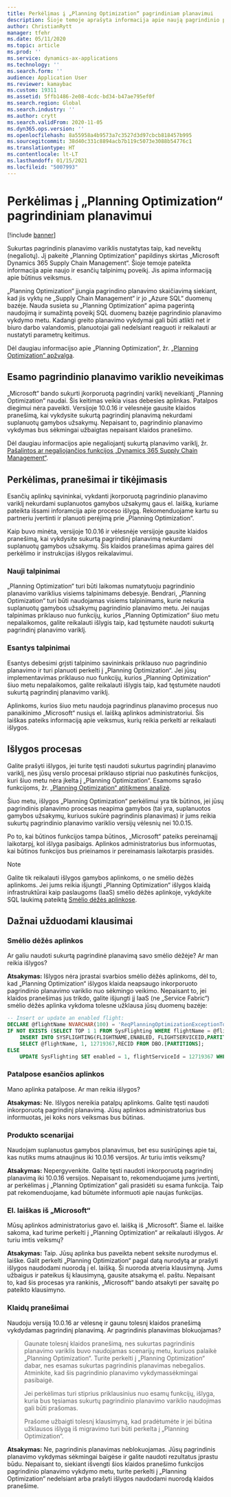 ```yaml
---
title: Perkėlimas į „Planning Optimization“ pagrindiniam planavimui
description: Šioje temoje aprašyta informacija apie naują pagrindinio planavimo variklį „Planning Optimization“ ir apie perkėlimą iš esančio variklio.
author: ChristianRytt
manager: tfehr
ms.date: 05/11/2020
ms.topic: article
ms.prod: ''
ms.service: dynamics-ax-applications
ms.technology: ''
ms.search.form: ''
audience: Application User
ms.reviewer: kamaybac
ms.custom: 19311
ms.assetid: 5ffb1486-2e08-4cdc-bd34-b47ae795ef0f
ms.search.region: Global
ms.search.industry: ''
ms.author: crytt
ms.search.validFrom: 2020-11-05
ms.dyn365.ops.version: ''
ms.openlocfilehash: 8a55958a4b9573a7c3527d3d97cbcb818457b995
ms.sourcegitcommit: 38d40c331c8894acb7b119c5073e3088b54776c1
ms.translationtype: HT
ms.contentlocale: lt-LT
ms.lasthandoff: 01/15/2021
ms.locfileid: "5007993"
---
```

# <a name="migration-to-planning-optimization-for-master-planning"></a>Perkėlimas į „Planning Optimization“ pagrindiniam planavimui

[!include [banner](../includes/banner.md)]

Sukurtas pagrindinis planavimo variklis nustatytas taip, kad neveiktų (negaliotų). Jį pakeitė „Planning Optimization“ papildinys skirtas „Microsoft Dynamics 365 Supply Chain Management“. Šioje temoje pateikta informacija apie naujo ir esančių talpinimų poveikį. Jis apima informaciją apie būtinus veiksmus.

„Planning Optimization“ įjungia pagrindino planavimo skaičiavimą siekiant, kad jis vyktų ne „Supply Chain Management“ ir jo „Azure SQL“ duomenų bazėje. Nauda susieta su „Planning Optimization“ apima pagerintą naudojimą ir sumažintą poveikį SQL duomenų bazėje pagrindinio planavimo vykdymo metu. Kadangi greito planavimo vykdymai gali būti atlikti net ir biuro darbo valandomis, planuotojai gali nedelsiant reaguoti ir reikalauti ar nustatyti parametrų keitimus.

Dėl daugiau informacijso apie „Planning Optimization“, žr. [„Planning Optimization“ apžvalga](planning-optimization/planning-optimization-overview.md).

## <a name="obsolescence-of-the-existing-master-planning-engine"></a>Esamo pagrindinio planavimo variklio neveikimas

„Microsoft“ bando sukurti įkorporuotą pagrindinį variklį neveikiantį „Planning Optimization“ naudai. Šis keitimas veikia visas debesies aplinkas. Patalpos diegimui nėra paveikti. Versijoje 10.0.16 ir vėlesnėje gausite klaidos pranešimą, kai vykdysite sukurtą pagrindinį planavimą nekurdami suplanuotų gamybos užsakymų. Nepaisant to, pagrindinio planavimo vykdymas bus sėkmingai užbaigtas nepaisant klaidos pranešimo.

Dėl daugiau informacijos apie negaliojantį sukurtą planavimo variklį, žr. [Pašalintos ar negaliojančios funkcijos „Dynamics 365 Supply Chain Management“](../get-started/removed-deprecated-features-scm-updates.md).

## <a name="migration-messages-and-exceptions"></a>Perkėlimas, pranešimai ir tikėjimasis

Esančių aplinkų sąvininkai, vykdanti įkorporuotą pagrindinio planavimo variklį nekurdami suplanuotos gamybos užsakymų gaus el. laišką, kuriame pateikta išsami inforamcija apie proceso išlygą. Rekomenduojame kartu su partneriu įvertinti ir planuoti perėjimą prie „Planning Optimization“.

Kaip buvo minėta, versijoje 10.0.16 ir vėlesnėje versijoje gausite klaidos pranešimą, kai vykdysite sukurtą pagrindinį planavimą nekurdami suplanuotų gamybos užsakymų. Šis klaidos pranešimas apima gaires dėl perkėlimo ir instrukcijas išlygos reikalavimui.

### <a name="new-deployments"></a>Nauji talpinimai

„Planning Optimization“ turi būti laikomas numatytuoju pagrindinio planavimo variklius visiems talpinimams debesyje. Bendrari, „Planning Optimization“ turi būti naudojamas visiems talpinimams, kurie nekuria suplanuotų gamybos užsakymų pagrindinio planavimo metu. Jei naujas talpinimas priklauso nuo funkcijų, kurios „Planning Optimization“ šiuo metu nepalaikomos, galite reikalauti išlygis taip, kad tęstumėte naudoti sukurtą pagrindinį planavimo variklį.

### <a name="existing-deployments"></a>Esantys talpinimai

Esantys debesimi grįsti talpinimo savininkais priklauso nuo pagrindinio planavimo ir turi planuoti perkelti į „Planning Optimization“. Jei jūsų implementavimas priklauso nuo funkcijų, kurios „Planning Optimization“ šiuo metu nepalaikomos, galite reikalauti išlygis taip, kad tęstumėte naudoti sukurtą pagrindinį planavimo variklį.

Aplinkoms, kurios šiuo metu naudoja pagrindinus planavimo procesus nuo panaikinimo „Microsoft“ nusiųs el. laišką aplinkos administratoriui. Šis laiškas pateiks informaciją apie veiksmus, kurių reikia perkelti ar reikalauti išlygos.

## <a name="the-exception-process"></a>Išlygos procesas

Galite prašyti išlygos, jei turite tęsti naudoti sukurtus pagrindinį planavimo variklį, nes jūsų verslo procesai priklauso stipriai nuo paskutinės funkcijos, kuri šiuo metu nėra įkelta į „Planning Optimization“. Esamoms sąrašo funkcijoms, žr. [„Planning Optimization“ atitikmens analizė](planning-optimization/planning-optimization-fit-analysis.md).

Šiuo metu, išlygos „Planning Optimization“ perkėlimui yra tik būtinos, jei jūsų pagrindinis planavimo procesas neapima gamybos (tai yra, suplanuotos gamybos užsakymų, kuriuos sukūrė pagrindinis planavimas) ir jums reikia sukurtų pagrindinio planavimo variklio versijų vėlesnių nei 10.0.15.

Po to, kai būtinos funkcijos tampa būtinos, „Microsoft“ pateiks pereinamąjį laikotarpį, kol išlyga pasibaigs. Aplinkos administratorius bus informuotas, kai būtinos funkcijos bus prieinamos ir pereinamasis laikotarpis prasidės.

> [!NOTE]
> Galite tik reikalauti išlygos gamybos aplinkoms, o ne smėlio dėžės aplinkoms. Jei jums reikia išjungti „Planning Optimization“ išlygos klaidą infrastruktūrai kaip paslaugoms (IaaS) smėlio dėžės aplinkoje, vykdykite SQL laukimą pateiktą [Smėlio dėžės aplinkose](#faq-sandbox).

## <a name="frequently-asked-questions"></a>Dažnai užduodami klausimai

### <a name="sandbox-environments"></a><a name="faq-sandbox"></a>Smėlio dėžės aplinkos

Ar galiu naudoti sukurtą pagrindinė planavimą savo smėlio dėžėje? Ar man reikia išlygos?

**Atsakymas:** Išlygos nėra įprastai svarbios smėlio dėžės aplinkoms, dėl to, kad „Planning Optimization“ išlygos klaida neapsaugo inkorporuoto pagrindinio planavimo variklio nuo sėkmingo veikimo. Nepaisant to, jei klaidos pranešimas jus trikdo, galite išjungti jį IaaS (ne „Service Fabric“) smėlio dėžės aplinka vykdoma tolesne užklausa jūsų duomenų bazėje:

```sql
-- Insert or update an enabled flight:
DECLARE @flightName NVARCHAR(100) = 'ReqPlanningOptimizationExceptionToggle';
IF NOT EXISTS (SELECT TOP 1 1 FROM SysFlighting WHERE flightName = @flightName)
    INSERT INTO SYSFLIGHTING(FLIGHTNAME,ENABLED, FLIGHTSERVICEID,PARTITION)
    SELECT @flightName, 1, 12719367,RECID FROM DBO.[PARTITIONS];
ELSE
    UPDATE SysFlighting SET enabled = 1, flightServiceId = 12719367 WHERE flightName = @flightName;
```

### <a name="on-premises-environments"></a>Patalpose esančios aplinkos

Mano aplinka patalpose. Ar man reikia išlygos?

**Atsakymas:** Ne. Išlygos nereikia patalpų aplinkoms. Galite tęsti naudoti inkorporuotą pagrindinį planavimą. Jūsų aplinkos administratorius bus informuotas, jei koks nors veiksmas bus būtinas.

### <a name="production-scenarios"></a>Produkto scenarijai

Naudojam suplanuotus gamybos planavimus, bet esu susirūpinęs apie tai, kas nutiks mums atnaujinus iki 10.0.16 versijos. Ar turiu imtis veiksmų?

**Atsakymas:** Nepergyvenkite. Galite tęsti naudoti inkorporuotą pagrindinį planavimą iki 10.0.16 versijos. Nepaisant to, rekomenduojame jums įvertinti, ar perkėlimas į „Planning Optimization“ gali prasidėti su esama funkcija. Taip pat rekomenduojame, kad būtumėte informuoti apie naujas funkcijas.

### <a name="email-from-microsoft"></a>El. laiškas iš „Microsoft“

Mūsų aplinkos administratorius gavo el. laišką iš „Microsoft“. Šiame el. laiške sakoma, kad turime perkelti į „Planning Optimization“ ar reikalauti išlygos. Ar turiu imtis veiksmų?

**Atsakymas:** Taip. Jūsų aplinka bus paveikta nebent seksite nurodymus el. laiške. Galit perkelti „Planning Optimization“ pagal datą nurodytą ar prašyti išlygos naudodami nuorodą į el. laišką. Ši nuoroda atveria klausimyną. Jums užbaigus ir pateikus šį klausimyną, gausite atsakymą el. paštu. Nepaisant to, kad šis procesas yra rankinis, „Microsoft“ bando atsakyti per savaitę po pateikto klausimyno.

### <a name="error-messages"></a>Klaidų pranešimai

Naudoju versiją 10.0.16 ar vėlesnę ir gaunu tolesnį klaidos pranešimą vykdydamas pagrindinį planavimą. Ar pagrindinis planavimas blokuojamas?

> Gaunate tolesnį klaidos pranešimą, nes sukurtas pagrindinis planavimo variklis buvo naudojamas scenarijų metu, kuriuos palaikė „Planning Optimization“. Turite perkelti į „Planning Optimization“ dabar, nes esamas sukurtas pagrindinis planavimas nebegalios. Atminkite, kad šis pagrindinio planavimo vykdymassėkmingai pasibaigė.
>
> Jei perkėlimas turi stiprius priklausinius nuo esamų funkcijų, išlyga, kuria bus tęsiamas sukurtų pagrindinio planavimo variklio naudojimas gali būti prašomas.
>
> Prašome užbaigti tolesnį klausimyną, kad pradėtumėte ir jei būtina užklausos išlygą iš migravimo turi būti perkelta į „Planning Optimization“.

**Atsakymas:** Ne, pagrindinis planavimas neblokuojamas. Jūsų pagrindinis planavimo vykdymas sėkmingai baigėse ir galite naudoti rezultatus įprastu būdu. Nepaisant to, siekiant išvengti šios klaidos pranešimo funkcijos pagrindinio planavimo vykdymo metu, turite perkelti į „Planning Optimization“ nedelsiant arba prašyti išlygos naudodami nuorodą klaidos pranešime.
